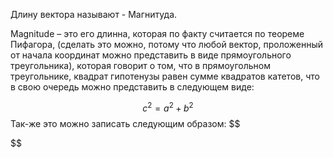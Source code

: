 Длину вектора называют - Магнитуда.

Magnitude –  это его длинна, которая по факту считается по теореме Пифагора, (сделать это можно, потому что любой вектор, проложенный от начала координат можно представить в виде прямоугольного треугольника), которая говорит о том, что в прямоугольном треугольнике, квадрат гипотенузы равен сумме квадратов катетов, что в свою очередь можно представить в следующем виде:

$$
c^2=a^2+b^2
$$
Так-же это можно записать следующим образом:
$$

$$